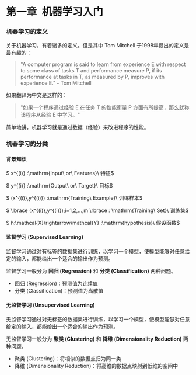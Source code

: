 # 第一章&ensp;机器学习入门

### 机器学习的定义

关于机器学习，有着诸多的定义。但是其中 Tom Mitchell 于1998年提出的定义是最有趣的：

> <span class="blocks">"A computer program is said to learn from experience E with respect to some class of tasks T and performance measure P, if its performance at tasks in T, as measured by P, improves with experience E." - Tom Mitchell</span>

如果翻译为中文是这样的：

> <span class="blocks">"如果一个程序通过经验 E 在任务 T 的性能衡量 P 方面有所提高，那么就称该程序从经验 E 中学习。"</span>

简单地讲，机器学习就是通过数据（经验）来改进程序的性能。

### 机器学习的分类

#### 背景知识

<span class="math">$ x^{(i)} :\mathrm{Input\ or\ Features}\ 特征$</span>

<span class="math">$ y^{(i)} :\mathrm{Output\ or\ Target}\ 目标$</span>

<span class="math">$ (x^{(i)},y^{(i)}) :\mathrm{Training\ Example}\ 训练样本$</span>

<span class="math">$ \lbrace (x^{(i)},y^{(i)});i=1,2,...,m \rbrace : \mathrm{Training\ Set}\ 训练集$</span>

<span class="math">$ h:\mathcal{X}\rightarrow\mathcal{Y} :\mathrm{hypothesis}\ 假设函数$</span>

#### 监督学习 (Supervised Learning)

监督学习通过对有标签的数据集进行训练，以学习一个模型，使模型能够对任意给定的输入，都能给出一个适合的输出作为预测。

监督学习一般分为 **回归 (Regression)** 和 **分类 (Classification)** 两种问题。

* 回归 (Regression)：预测值为连续值
* 分类 (Classification)：预测值为离散值

#### 无监督学习 (Unsupervised Learning)

无监督学习通过对无标签的数据集进行训练，以学习一个模型，使模型能够对任意给定的输入，都能给出一个适合的输出作为预测。

无监督学习一般分为 **聚类 (Clustering)** 和 **降维 (Dimensionality Reduction)** 两种问题。

* 聚类 (Clustering)：将相似的数据点归为同一类
* 降维 (Dimensionality Reduction)：将高维的数据点映射到低维的空间中

